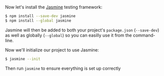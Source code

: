 Now let's install the [Jasmine](http://jasmine.github.io/) testing framework:

```sh
$ npm install --save-dev jasmine
$ npm install --global jasmine
```

Jasmine will then be added to both your project's `package.json` (`--save-dev`) as well as globally (`--global`) so you can easilly use it from the command-line.

Now we'll initialize our project to use Jasmine:

```sh
$ jasmine --init
```

Then run `jasmine` to ensure everything is set up correctly

